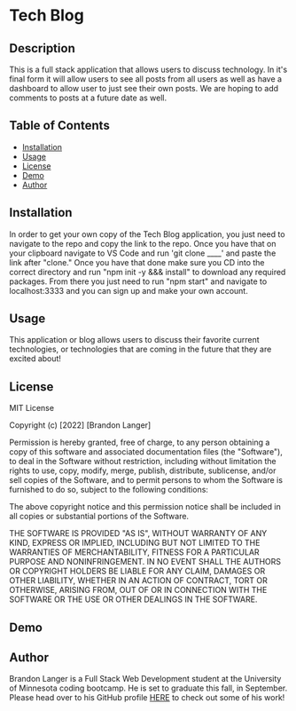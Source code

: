 # Tech Blog

## Description

This is a full stack application that allows users to discuss technology. In it's final form it will allow users to see all posts from all users as well as have a dashboard to allow user to just see their own posts. We are hoping to add comments to posts at a future date as well.

## Table of Contents

* [Installation](#installation)
* [Usage](#usage)
* [License](#license)
* [Demo](#demo)
* [Author](#author)


## Installation

In order to get your own copy of the Tech Blog application, you just need to navigate to the repo and copy the link to the repo. Once you have that on your clipboard navigate to VS Code and run 'git clone ____' and paste the link after "clone." Once you have that done make sure you CD into the correct directory and run "npm init -y &&& install" to download any required packages. From there you just need to run "npm start" and navigate to localhost:3333 and you can sign up and make your own account.

## Usage

This application or blog allows users to discuss their favorite current technologies, or technologies that are coming in the future that they are excited about! 

## License

MIT License

Copyright (c) [2022] [Brandon Langer]

Permission is hereby granted, free of charge, to any person obtaining a copy
of this software and associated documentation files (the "Software"), to deal
in the Software without restriction, including without limitation the rights
to use, copy, modify, merge, publish, distribute, sublicense, and/or sell
copies of the Software, and to permit persons to whom the Software is
furnished to do so, subject to the following conditions:

The above copyright notice and this permission notice shall be included in all
copies or substantial portions of the Software.

THE SOFTWARE IS PROVIDED "AS IS", WITHOUT WARRANTY OF ANY KIND, EXPRESS OR
IMPLIED, INCLUDING BUT NOT LIMITED TO THE WARRANTIES OF MERCHANTABILITY,
FITNESS FOR A PARTICULAR PURPOSE AND NONINFRINGEMENT. IN NO EVENT SHALL THE
AUTHORS OR COPYRIGHT HOLDERS BE LIABLE FOR ANY CLAIM, DAMAGES OR OTHER
LIABILITY, WHETHER IN AN ACTION OF CONTRACT, TORT OR OTHERWISE, ARISING FROM,
OUT OF OR IN CONNECTION WITH THE SOFTWARE OR THE USE OR OTHER DEALINGS IN THE
SOFTWARE.

## Demo


## Author

Brandon Langer is a Full Stack Web Development student at the University of Minnesota coding bootcamp. He is set to graduate this fall, in September. Please head over to his GitHub profile [HERE]('https://github.com/Minotaurius') to check out some of his work! 